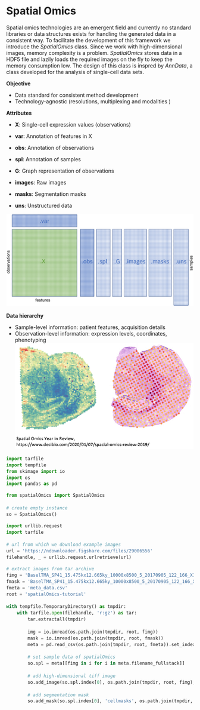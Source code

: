 # Spatial Omics

Spatial omics technologies are an emergent field and currently no standard libraries or data structures exists for handling the generated data in a consistent way. To facilitate the development of this framework we introduce the _SpatialOmics_ class. Since we work with high-dimensional images, memory complexity is a problem. _SpatialOmics_ stores data in a HDF5 file and lazily loads the required images on the fly to keep the memory consumption low.
The design of this class is inspred by _AnnData_, a class developed for the analysis of single-cell data sets.

**Objective**
- Data standard for consistent method development
- Technology-agnostic (resolutions, multiplexing and modalities )


**Attributes**

- **X**: Single-cell expression values (observations)
- **var**: Annotation of features in X

- **obs**: Annotation of observations

- **spl**: Annotation of samples

- **G**: Graph representation of observations

- **images**: Raw images

- **masks**: Segmentation masks

- **uns**: Unstructured data


![spatialOmics.png](img/spatialOmics.png)


**Data hierarchy**

- Sample-level information: patient features, acquisition details
- Observation-level information: expression levels, coordinates, phenotyping
![sample.png](img/sample.png)


```python
import tarfile
import tempfile
from skimage import io
import os
import pandas as pd
```


```python
from spatialOmics import SpatialOmics

# create empty instance
so = SpatialOmics()
```


```python
import urllib.request
import tarfile

# url from which we download example images
url = 'https://ndownloader.figshare.com/files/29006556'
filehandle, _ = urllib.request.urlretrieve(url)
```


```python
# extract images from tar archive
fimg = 'BaselTMA_SP41_15.475kx12.665ky_10000x8500_5_20170905_122_166_X15Y4_231_a0_full.tiff'
fmask = 'BaselTMA_SP41_15.475kx12.665ky_10000x8500_5_20170905_122_166_X15Y4_231_a0_full_maks.tiff'
fmeta = 'meta_data.csv'
root = 'spatialOmics-tutorial'

with tempfile.TemporaryDirectory() as tmpdir:
    with tarfile.open(filehandle, 'r:gz') as tar:
        tar.extractall(tmpdir)
        
        img = io.imread(os.path.join(tmpdir, root, fimg))
        mask = io.imread(os.path.join(tmpdir, root, fmask))
        meta = pd.read_csv(os.path.join(tmpdir, root, fmeta)).set_index('core')
        
        # set sample data of spatialOmics
        so.spl = meta[[fimg in i for i in meta.filename_fullstack]]
        
        # add high-dimensional tiff image
        so.add_image(so.spl.index[0], os.path.join(tmpdir, root, fimg), to_store=False)
        
        # add segmentation mask
        so.add_mask(so.spl.index[0], 'cellmasks', os.path.join(tmpdir, root, fmask), to_store=False)
```